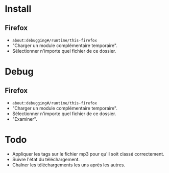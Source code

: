 # Install
## Firefox
- `about:debugging#/runtime/this-firefox`
- "Charger un module complémentaire temporaire".
- Sélectionner n'importe quel fichier de ce dossier.

# Debug
## Firefox
- `about:debugging#/runtime/this-firefox`
- "Charger un module complémentaire temporaire".
- Sélectionner n'importe quel fichier de ce dossier.
- "Examiner".

# Todo
- Appliquer les tags sur le fichier mp3 pour qu'il soit classé correctement.
- Suivre l'état du téléchargement.
- Chaîner les téléchargements les uns après les autres.
